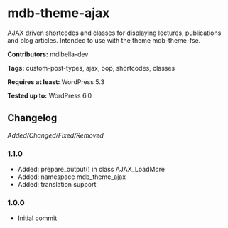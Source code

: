 # mdb-theme-ajax
AJAX driven shortcodes and classes for displaying lectures, publications and blog articles. Intended to use with the theme mdb-theme-fse.

__Contributors:__ mdibella-dev

__Tags:__  custom-post-types, ajax, oop, shortcodes, classes

__Requires at least:__ WordPress 5.3  

__Tested up to:__ WordPress 6.0  

## Changelog
*Added/Changed/Fixed/Removed*


### 1.1.0
* Added: prepare_output() in class AJAX_LoadMore
* Added: namespace mdb_theme_ajax
* Added: translation support


### 1.0.0
* Initial commit
